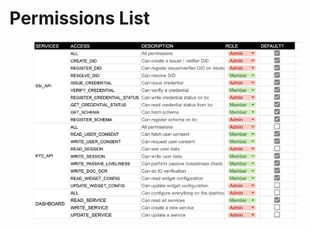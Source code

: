 # Permissions List

<figure><img src="../../.gitbook/assets/image (42).png" alt=""><figcaption></figcaption></figure>
